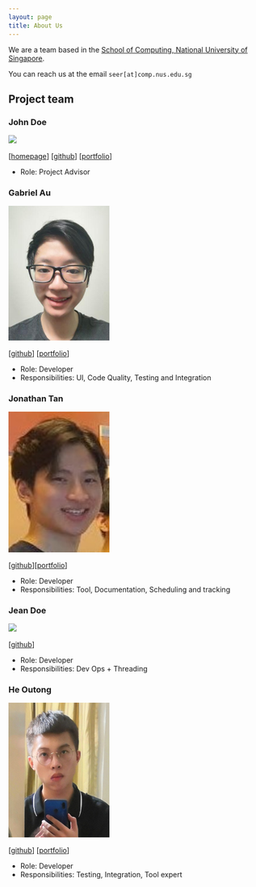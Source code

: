 ```yaml
---
layout: page
title: About Us
---
```


We are a team based in the [School of Computing, National University of Singapore](http://www.comp.nus.edu.sg).

You can reach us at the email `seer[at]comp.nus.edu.sg`

## Project team

### John Doe

<img src="images/johndoe.png" width="200px">

[[homepage](http://www.comp.nus.edu.sg/~damithch)]
[[github](https://github.com/johndoe)]
[[portfolio](team/johndoe.md)]

* Role: Project Advisor

### Gabriel Au

<img src="images/gabau.png" width="200px">

[[github](http://github.com/Gabau)]
[[portfolio](team/gabau.md)]

* Role: Developer
* Responsibilities: UI, Code Quality, Testing and Integration

### Jonathan Tan

<img src="images/jon.png" width="200px">

[[github](http://github.com/fullfatwasabi)][[portfolio](team/Jonathan.md)]

* Role: Developer
* Responsibilities: Tool, Documentation, Scheduling and tracking

### Jean Doe

<img src="images/johndoe.png" width="200px">

[[github](http://github.com/johndoe)]

* Role: Developer
* Responsibilities: Dev Ops + Threading

### He Outong

<img src="images/irvinghe000.png" width="200px">

[[github](http://github.com/IrvingHe000)]
[[portfolio](team/outong.md)]

* Role: Developer
* Responsibilities: Testing, Integration, Tool expert
